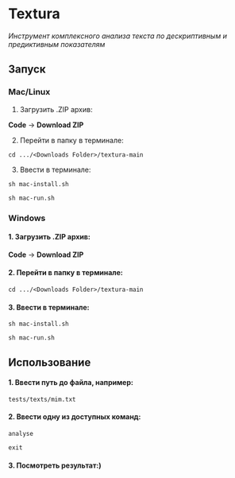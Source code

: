 # Textura

*Инструмент комплексного анализа текста по дескриптивным и предиктивным показателям*

## Запуск

### Mac/Linux

1. Загрузить .ZIP архив:

  **Code** -> **Download ZIP**

2. Перейти в папку в терминале:

`cd .../<Downloads Folder>/textura-main`

3. Ввести в терминале:

`sh mac-install.sh`

`sh mac-run.sh`

### Windows

#### 1. Загрузить .ZIP архив:

**Code** -> **Download ZIP**

#### 2. Перейти в папку в терминале:

`cd .../<Downloads Folder>/textura-main`

#### 3. Ввести в терминале:

`sh mac-install.sh`

`sh mac-run.sh`


## Использование

#### 1. Ввести путь до файла, например:

`tests/texts/mim.txt`

#### 2. Ввести одну из доступных команд:

`analyse`

`exit`

#### 3. Посмотреть результат:)
